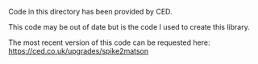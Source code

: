 Code in this directory has been provided by CED.

This code may be out of date but is the code I used to create this library.

The most recent version of this code can be requested here:
https://ced.co.uk/upgrades/spike2matson

